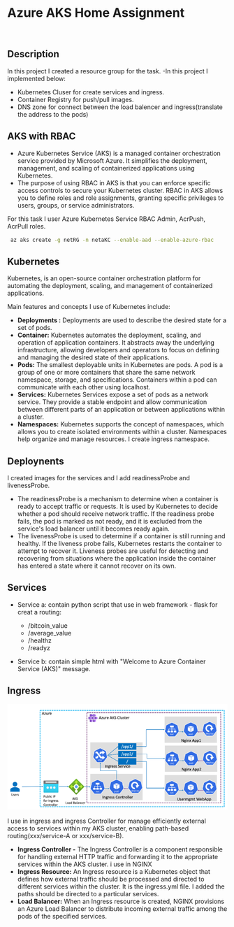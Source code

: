 # Azure AKS Home Assignment
‏
## Description
In this project I created a resource group for the task. 
-In this project I implemented below:
 - Kubernetes Cluser for create services and ingress.
 - Container Registry for push/pull images.
 - DNS zone for connect between the load balencer and ingress(translate the address to the pods)


## AKS with RBAC
- Azure Kubernetes Service (AKS) is a managed container orchestration service provided by Microsoft Azure. It simplifies the deployment, management, and scaling of containerized applications using Kubernetes.
- The purpose of using RBAC in AKS is that you can enforce specific access controls to secure your Kubernetes cluster. RBAC in AKS allows you to define roles and role assignments, granting specific privileges to users, groups, or service administrators.

 For this task I user Azure Kubernetes Service RBAC Admin, AcrPush, AcrPull roles.


```bash
 az aks create -g netRG -n netaKC --enable-aad --enable-azure-rbac
```
## Kubernetes

Kubernetes, is an open-source container orchestration platform for automating the deployment, scaling, and management of containerized applications. 

Main features and concepts  I use of Kubernetes include:
* **Deployments :** Deployments are used to describe the desired state for a set of pods.
* **Container:** Kubernetes automates the deployment, scaling, and operation of application containers. It abstracts away the underlying infrastructure, allowing developers and operators to focus on defining and managing the desired state of their applications.
* **Pods:** The smallest deployable units in Kubernetes are pods. A pod is a group of one or more containers that share the same network namespace, storage, and specifications. Containers within a pod can communicate with each other using localhost.
* **Services:** Kubernetes Services expose a set of pods as a network service. They provide a stable endpoint and allow communication between different parts of an application or between applications within a cluster.
* **Namespaces:** Kubernetes supports the concept of namespaces, which allows you to create isolated environments within a cluster. Namespaces help organize and manage resources. I create ingress namespace.


## Deploynents

I created images for the services and I add readinessProbe and livenessProbe.
* The readinessProbe is a mechanism to determine when a container is ready to accept traffic or requests. It is used by Kubernetes to decide whether a pod should receive network traffic. If the readiness probe fails, the pod is marked as not ready, and it is excluded from the service's load balancer until it becomes ready again.
* The livenessProbe is used to determine if a container is still running and healthy. If the liveness probe fails, Kubernetes restarts the container to attempt to recover it. Liveness probes are useful for detecting and recovering from situations where the application inside the container has entered a state where it cannot recover on its own.


## Services

- Service a: contain python script that use in web framework - flask for creat a routing:
  * /bitcoin_value
  * /average_value
  * /healthz
  * /readyz
 
 - Service b: contain simple html with "Welcome to Azure Container Service (AKS)" message.

## Ingress
![alt text](ingressPhoto.png)


I use in ingress and ingress Controller for manage efficiently  external access to services within my AKS cluster, enabling  path-based routing(xxx/service-A or xxx/service-B).

* **Ingress Controller -** The Ingress Controller is a component responsible for handling external HTTP  traffic and forwarding it to the appropriate services within the AKS cluster. i  use in NGINX
* **Ingress Resource:** An Ingress resource is a Kubernetes object that defines how external traffic should be processed and directed to different services within the cluster. It is the ingress.yml file. I added the paths should be directed to a particular services.
* **Load Balancer:**  When an Ingress resource is created,  NGINX  provisions an Azure Load Balancer to distribute incoming external traffic among the pods of the specified services.



   
  
  


